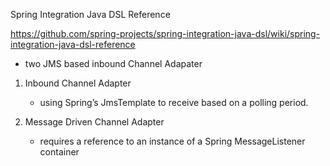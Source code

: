 Spring Integration Java DSL Reference

https://github.com/spring-projects/spring-integration-java-dsl/wiki/spring-integration-java-dsl-reference

- two JMS based inbound Channel Adapater

1. Inbound Channel Adapter
    - using Spring’s JmsTemplate to receive based on a polling period.

2. Message Driven Channel Adapter
    - requires a reference to an instance of a Spring MessageListener container
    

    